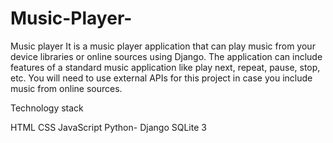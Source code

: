# Music-Player-
Music player 
It is a music player application that can play music from your device libraries or online sources using Django. The application can include features of a standard music application like play next, repeat, pause, stop, etc. You will need to use external APIs for this project in case you include music from online sources.

Technology stack

HTML
CSS
JavaScript
Python- Django
SQLite 3
